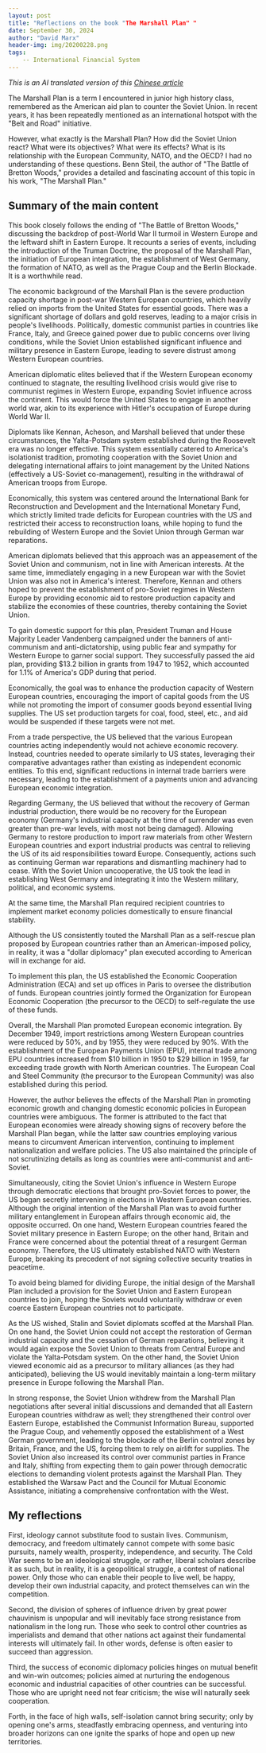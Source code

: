 ```yaml
---
layout: post
title: "Reflections on the book "The Marshall Plan" "
date: September 30, 2024
author: "David Marx"
header-img: img/20200228.png
tags:
    -- International Financial System
---
```




*This is an AI translated version of this [Chinese article](https://mp.weixin.qq.com/s/TfAgi7ke_M9vSEdiIzPjNQ)*

The Marshall Plan is a term I encountered in junior high history class, remembered as the American aid plan to counter the Soviet Union. In recent years, it has been repeatedly mentioned as an international hotspot with the "Belt and Road" initiative.

However, what exactly is the Marshall Plan? How did the Soviet Union react? What were its objectives? What were its effects? What is its relationship with the European Community, NATO, and the OECD? I had no understanding of these questions. Benn Steil, the author of "The Battle of Bretton Woods," provides a detailed and fascinating account of this topic in his work, "The Marshall Plan."

## Summary of the main content

This book closely follows the ending of "The Battle of Bretton Woods," discussing the backdrop of post-World War II turmoil in Western Europe and the leftward shift in Eastern Europe. It recounts a series of events, including the introduction of the Truman Doctrine, the proposal of the Marshall Plan, the initiation of European integration, the establishment of West Germany, the formation of NATO, as well as the Prague Coup and the Berlin Blockade. It is a worthwhile read.

The economic background of the Marshall Plan is the severe production capacity shortage in post-war Western European countries, which heavily relied on imports from the United States for essential goods. There was a significant shortage of dollars and gold reserves, leading to a major crisis in people's livelihoods. Politically, domestic communist parties in countries like France, Italy, and Greece gained power due to public concerns over living conditions, while the Soviet Union established significant influence and military presence in Eastern Europe, leading to severe distrust among Western European countries.

American diplomatic elites believed that if the Western European economy continued to stagnate, the resulting livelihood crisis would give rise to communist regimes in Western Europe, expanding Soviet influence across the continent. This would force the United States to engage in another world war, akin to its experience with Hitler's occupation of Europe during World War II. 

Diplomats like Kennan, Acheson, and Marshall believed that under these circumstances, the Yalta-Potsdam system established during the Roosevelt era was no longer effective. This system essentially catered to America's isolationist tradition, promoting cooperation with the Soviet Union and delegating international affairs to joint management by the United Nations (effectively a US-Soviet co-management), resulting in the withdrawal of American troops from Europe. 

Economically, this system was centered around the International Bank for Reconstruction and Development and the International Monetary Fund, which strictly limited trade deficits for European countries with the US and restricted their access to reconstruction loans, while hoping to fund the rebuilding of Western Europe and the Soviet Union through German war reparations.

American diplomats believed that this approach was an appeasement of the Soviet Union and communism, not in line with American interests. At the same time, immediately engaging in a new European war with the Soviet Union was also not in America's interest. Therefore, Kennan and others hoped to prevent the establishment of pro-Soviet regimes in Western Europe by providing economic aid to restore production capacity and stabilize the economies of these countries, thereby containing the Soviet Union.

To gain domestic support for this plan, President Truman and House Majority Leader Vandenberg campaigned under the banners of anti-communism and anti-dictatorship, using public fear and sympathy for Western Europe to garner social support. They successfully passed the aid plan, providing $13.2 billion in grants from 1947 to 1952, which accounted for 1.1% of America's GDP during that period.

Economically, the goal was to enhance the production capacity of Western European countries, encouraging the import of capital goods from the US while not promoting the import of consumer goods beyond essential living supplies. The US set production targets for coal, food, steel, etc., and aid would be suspended if these targets were not met.

From a trade perspective, the US believed that the various European countries acting independently would not achieve economic recovery. Instead, countries needed to operate similarly to US states, leveraging their comparative advantages rather than existing as independent economic entities. To this end, significant reductions in internal trade barriers were necessary, leading to the establishment of a payments union and advancing European economic integration.

Regarding Germany, the US believed that without the recovery of German industrial production, there would be no recovery for the European economy (Germany's industrial capacity at the time of surrender was even greater than pre-war levels, with most not being damaged). Allowing Germany to restore production to import raw materials from other Western European countries and export industrial products was central to relieving the US of its aid responsibilities toward Europe. Consequently, actions such as continuing German war reparations and dismantling machinery had to cease. With the Soviet Union uncooperative, the US took the lead in establishing West Germany and integrating it into the Western military, political, and economic systems.

At the same time, the Marshall Plan required recipient countries to implement market economy policies domestically to ensure financial stability.

Although the US consistently touted the Marshall Plan as a self-rescue plan proposed by European countries rather than an American-imposed policy, in reality, it was a "dollar diplomacy" plan executed according to American will in exchange for aid.

To implement this plan, the US established the Economic Cooperation Administration (ECA) and set up offices in Paris to oversee the distribution of funds. European countries jointly formed the Organization for European Economic Cooperation (the precursor to the OECD) to self-regulate the use of these funds.

Overall, the Marshall Plan promoted European economic integration. By December 1949, import restrictions among Western European countries were reduced by 50%, and by 1955, they were reduced by 90%. With the establishment of the European Payments Union (EPU), internal trade among EPU countries increased from $10 billion in 1950 to $29 billion in 1959, far exceeding trade growth with North American countries. The European Coal and Steel Community (the precursor to the European Community) was also established during this period.

However, the author believes the effects of the Marshall Plan in promoting economic growth and changing domestic economic policies in European countries were ambiguous. The former is attributed to the fact that European economies were already showing signs of recovery before the Marshall Plan began, while the latter saw countries employing various means to circumvent American intervention, continuing to implement nationalization and welfare policies. The US also maintained the principle of not scrutinizing details as long as countries were anti-communist and anti-Soviet.

Simultaneously, citing the Soviet Union's influence in Western Europe through democratic elections that brought pro-Soviet forces to power, the US began secretly intervening in elections in Western European countries. Although the original intention of the Marshall Plan was to avoid further military entanglement in European affairs through economic aid, the opposite occurred. On one hand, Western European countries feared the Soviet military presence in Eastern Europe; on the other hand, Britain and France were concerned about the potential threat of a resurgent German economy. Therefore, the US ultimately established NATO with Western Europe, breaking its precedent of not signing collective security treaties in peacetime.

To avoid being blamed for dividing Europe, the initial design of the Marshall Plan included a provision for the Soviet Union and Eastern European countries to join, hoping the Soviets would voluntarily withdraw or even coerce Eastern European countries not to participate.

As the US wished, Stalin and Soviet diplomats scoffed at the Marshall Plan. On one hand, the Soviet Union could not accept the restoration of German industrial capacity and the cessation of German reparations, believing it would again expose the Soviet Union to threats from Central Europe and violate the Yalta-Potsdam system. On the other hand, the Soviet Union viewed economic aid as a precursor to military alliances (as they had anticipated), believing the US would inevitably maintain a long-term military presence in Europe following the Marshall Plan.

In strong response, the Soviet Union withdrew from the Marshall Plan negotiations after several initial discussions and demanded that all Eastern European countries withdraw as well; they strengthened their control over Eastern Europe, established the Communist Information Bureau, supported the Prague Coup, and vehemently opposed the establishment of a West German government, leading to the blockade of the Berlin control zones by Britain, France, and the US, forcing them to rely on airlift for supplies. The Soviet Union also increased its control over communist parties in France and Italy, shifting from expecting them to gain power through democratic elections to demanding violent protests against the Marshall Plan. They established the Warsaw Pact and the Council for Mutual Economic Assistance, initiating a comprehensive confrontation with the West.



## My reflections

First, ideology cannot substitute food to sustain lives. Communism, democracy, and freedom ultimately cannot compete with some basic pursuits, namely wealth, prosperity, independence, and security. The Cold War seems to be an ideological struggle, or rather, liberal scholars describe it as such, but in reality, it is a geopolitical struggle, a contest of national power. Only those who can enable their people to live well, be happy, develop their own industrial capacity, and protect themselves can win the competition.

Second, the division of spheres of influence driven by great power chauvinism is unpopular and will inevitably face strong resistance from nationalism in the long run. Those who seek to control other countries as imperialists and demand that other nations act against their fundamental interests will ultimately fail. In other words, defense is often easier to succeed than aggression.

Third, the success of economic diplomacy policies hinges on mutual benefit and win-win outcomes; policies aimed at nurturing the endogenous economic and industrial capacities of other countries can be successful. Those who are upright need not fear criticism; the wise will naturally seek cooperation.

Forth, in the face of high walls, self-isolation cannot bring security; only by opening one's arms, steadfastly embracing openness, and venturing into broader horizons can one ignite the sparks of hope and open up new territories.
